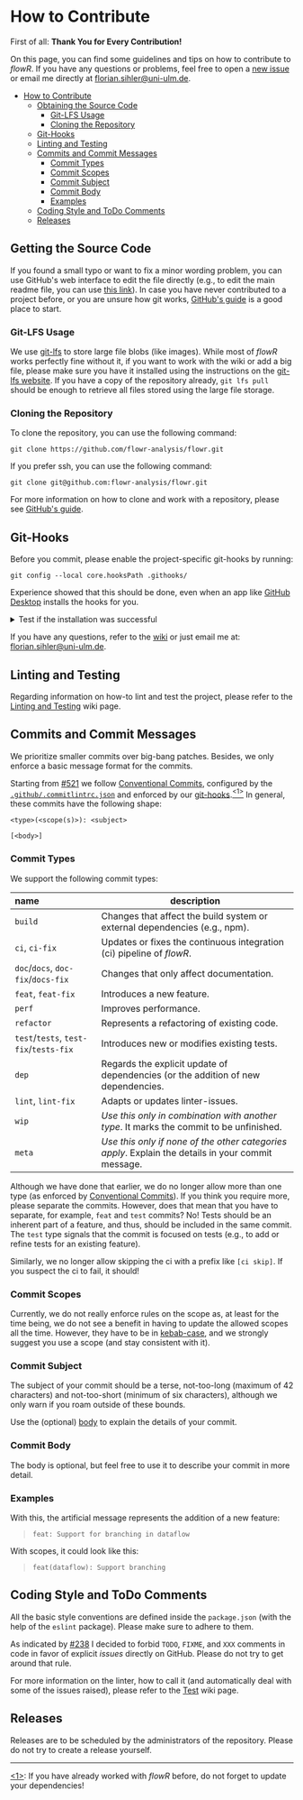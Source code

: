 # How to Contribute

First of all: **Thank You for Every Contribution!**

On this page, you can find some guidelines and tips on how to contribute to *flowR*. If you have any questions or
problems, feel free to open a [new issue](https://github.com/flowr-analysis/flowr/issues/new/choose) or email me
directly at <florian.sihler@uni-ulm.de>.

- [How to Contribute](#how-to-contribute)
    - [Obtaining the Source Code](#obtaining-the-source-code)
        - [Git-LFS Usage](#git-lfs-usage)
        - [Cloning the Repository](#cloning-the-repository)
    - [Git-Hooks](#git-hooks)
    - [Linting and Testing](#linting-and-testing)
    - [Commits and Commit Messages](#commits-and-commit-messages)
        - [Commit Types](#commit-types)
        - [Commit Scopes](#commit-scopes)
        - [Commit Subject](#commit-subject)
        - [Commit Body](#commit-body)
        - [Examples](#examples)
    - [Coding Style and ToDo Comments](#coding-style-and-todo-comments)
    - [Releases](#releases)

## Getting the Source Code

If you found a small typo or want to fix a minor wording problem,
you can use GitHub's web interface to edit the file directly (e.g., to edit the main readme file, you can
use [this link](https://github.com/flowr-analysis/flowr/edit/main/README.md)).
In case you have never contributed to a project before, or you are unsure how git works, [GitHub's guide][github-guide]
is a good place to start.

### Git-LFS Usage

We use [git-lfs](https://git-lfs.github.com/) to store large file blobs (like images). While most of *flowR* works
perfectly fine without it, if you want to work with the wiki or add a big file, please make sure you have it installed
using the instructions on the [git-lfs website](https://git-lfs.com/).
If you have a copy of the repository already, `git lfs pull` should be enough to retrieve all files stored using the
large file storage.

### Cloning the Repository

To clone the repository, you can use the following command:

```shell
git clone https://github.com/flowr-analysis/flowr.git
```

If you prefer ssh, you can use the following command:

```shell
git clone git@github.com:flowr-analysis/flowr.git
```

For more information on how to clone and work with a repository, please see [GitHub's guide][github-guide].

## Git-Hooks

Before you commit, please enable the project-specific git-hooks by running:

```shell
git config --local core.hooksPath .githooks/
```

Experience showed that this should be done,
even when an app like [GitHub Desktop](https://desktop.github.com/) installs the hooks for you.

<details>
<summary> Test if the installation was successful </summary>

After running the command, try the fulling dry run of a push to see if the hooks are working:

```shell
git push --dry-run
```

The output should be either an error that `npm` could not be found (if you have not set up that yet),
or something like this (it can be that there is an initial copy stage if the working tree is deemed to be unclean):

```text
Linting project (local mode)...

> flowr@1.3.1 lint-local
> npm run lint -- --rule "no-warning-comments: off"

...
```

</details>

If you have any questions, refer to the [wiki](https://github.com/flowr-analysis/flowr/wiki) or just email me
at: <florian.sihler@uni-ulm.de>.

## Linting and Testing

Regarding information on how-to lint and test the project,
please refer to the [Linting and Testing](https://github.com/flowr-analysis/flowr/wiki/Linting-and-Testing) wiki page.

## Commits and Commit Messages

We prioritize smaller commits over big-bang patches. Besides, we only enforce a basic message format for the commits.

Starting from [#521](https://github.com/flowr-analysis/flowr/pull/521) we
follow [Conventional Commits](https://www.conventionalcommits.org/en/v1.0.0/),
configured by the [
`.github/.commitlintrc.json`](https://github.com/flowr-analysis/flowr/blob/main/.github/.commitlintrc.json)
and enforced by our [git-hooks](#git-hooks).<a href="#note1" id="note1ref"><sup>&lt;1&gt;</sup></a>
In general, these commits have the following shape:

```text
<type>(<scope(s)>): <subject>

[<body>]
```

### Commit Types

We support the following commit types:

| name                                   | description                                                                                        |
|:---------------------------------------|----------------------------------------------------------------------------------------------------|
| `build`                                | Changes that affect the build system or external dependencies (e.g., npm).                         |
| `ci`, `ci-fix`                         | Updates or fixes the continuous integration (ci) pipeline of *flowR*.                              |
| `doc`/`docs`, `doc-fix`/`docs-fix`     | Changes that only affect documentation.                                                            |
| `feat`, `feat-fix`                     | Introduces a new feature.                                                                          |
| `perf`                                 | Improves performance.                                                                              |
| `refactor`                             | Represents a refactoring of existing code.                                                         |
| `test`/`tests`, `test-fix`/`tests-fix` | Introduces new or modifies existing tests.                                                         |
| `dep`                                  | Regards the explicit update of dependencies (or the addition of new dependencies.                  |
| `lint`, `lint-fix`                     | Adapts or updates linter-issues.                                                                   |
| `wip`                                  | *Use this only in combination with another type*. It marks the commit to be unfinished.            |
| `meta`                                 | *Use this only if none of the other categories apply*. Explain the details in your commit message. |

Although we have done that earlier, we do no longer allow more than one type (as enforced
by [Conventional Commits](https://www.conventionalcommits.org/en/v1.0.0/)).
If you think you require more, please separate the commits. 
However, does that mean that you have to separate, for example, `feat` and `test` commits? No!
Tests should be an inherent part of a feature, and thus, should be included in the same commit. The `test` type signals
that the commit is focused on tests (e.g., to add or refine tests for an existing feature).

Similarly, we no longer allow skipping the ci with a prefix like `[ci skip]`. If you suspect the ci to fail, it should!

### Commit Scopes

Currently, we do not really enforce rules on the scope as, at least for the time being, we do not see a benefit in having
to update the allowed scopes all the time. However, they have to be
in [kebab-case](https://www.theserverside.com/definition/Kebab-case), and we strongly suggest you use a scope (and stay
consistent with it).

### Commit Subject

The subject of your commit should be a terse, not-too-long (maximum of 42 characters) and not-too-short 
(minimum of six characters), although we only warn if you roam outside of these bounds.

Use the (optional) [body](#commit-body) to explain the details of your commit.

### Commit Body

The body is optional, but feel free to use it to describe your commit in more detail.

### Examples

With this, the artificial message represents the addition of a new feature:

> `feat: Support for branching in dataflow`

With scopes, it could look like this:

> `feat(dataflow): Support branching`

## Coding Style and ToDo Comments

All the basic style conventions are defined inside the `package.json` (with the help of the `eslint` package). Please
make sure to adhere to them.

As indicated by [#238](https://github.com/flowr-analysis/flowr/issues/238) I decided to forbid `TODO`, `FIXME`, and `XXX` comments in code in favor of explicit *issues* directly on GitHub.
Please do not try to get around that rule.

For more information on the linter, how to call it (and automatically deal with some of the issues raised),
please refer to the [Test](https://github.com/flowr-analysis/flowr/wiki/Linting-and-Testing) wiki page.

## Releases

Releases are to be scheduled by the administrators of the repository. Please do not try to create a release yourself.

-----
<a id="note1" href="#note1ref">&lt;1&gt;</a>: If you have already worked with *flowR* before, do not forget to update
your dependencies!

[github-guide]: https://docs.github.com/en/get-started/exploring-projects-on-github/contributing-to-a-project
